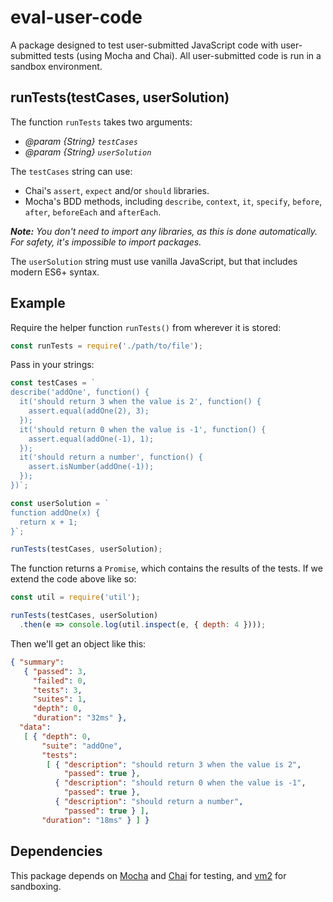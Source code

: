# eval-user-code

A package designed to test user-submitted JavaScript code with user-submitted tests (using Mocha and Chai). All user-submitted code is run in a sandbox environment.

## runTests(testCases, userSolution)

The function `runTests` takes two arguments:

- _@param {String} `testCases`_
- _@param {String} `userSolution`_

The `testCases` string can use:

- Chai's `assert`, `expect` and/or `should` libraries.
- Mocha's BDD methods, including `describe`, `context`, `it`, `specify`, `before`, `after`, `beforeEach` and `afterEach`.

_**Note:** You don't need to import any libraries, as this is done automatically. For safety, it's impossible to import packages._

The `userSolution` string must use vanilla JavaScript, but that includes modern ES6+ syntax.

## Example

Require the helper function `runTests()` from wherever it is stored:

```javascript
const runTests = require('./path/to/file');
```

Pass in your strings:

```javascript
const testCases = `
describe('addOne', function() {
  it('should return 3 when the value is 2', function() {
    assert.equal(addOne(2), 3);
  });
  it('should return 0 when the value is -1', function() {
    assert.equal(addOne(-1), 1);
  });
  it('should return a number', function() {
    assert.isNumber(addOne(-1));
  });
})`;

const userSolution = `
function addOne(x) {
  return x + 1;
}`;

runTests(testCases, userSolution);
```

The function returns a `Promise`, which contains the results of the tests. If we extend the code above like so:

```javascript
const util = require('util');

runTests(testCases, userSolution)
  .then(e => console.log(util.inspect(e, { depth: 4 })));
```

Then we'll get an object like this:

```json
{ "summary":
   { "passed": 3,
     "failed": 0,
     "tests": 3,
     "suites": 1,
     "depth": 0,
     "duration": "32ms" },
  "data":
   [ { "depth": 0,
       "suite": "addOne",
       "tests":
        [ { "description": "should return 3 when the value is 2",
            "passed": true },
          { "description": "should return 0 when the value is -1",
            "passed": true },
          { "description": "should return a number", 
            "passed": true } ],
       "duration": "18ms" } ] }
```

## Dependencies

This package depends on [Mocha](https://www.npmjs.com/package/mocha) and [Chai](https://www.npmjs.com/package/chai) for testing, and [vm2](https://www.npmjs.com/package/vm2) for sandboxing.
